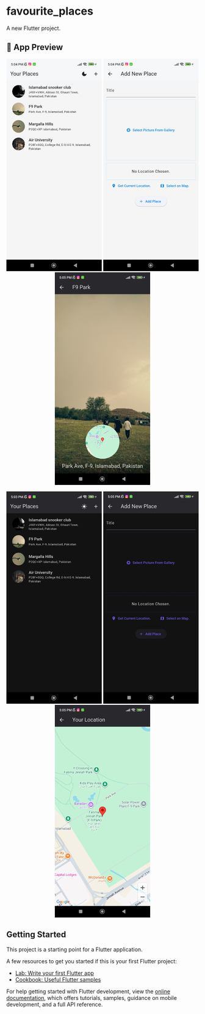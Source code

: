 # favourite_places

A new Flutter project.

## 📸 App Preview
<p align="center">
  <img src="https://github.com/abdlsmd/Flutter-Favorite-Places-App/blob/main/s1.jpg" width="250"/>
  <img src="https://github.com/abdlsmd/Flutter-Favorite-Places-App/blob/main/s3.jpg" width="250"/>
  <img src="https://github.com/abdlsmd/Flutter-Favorite-Places-App/blob/main/s5.jpg" width="250"/>
</p>

<p align="center">
  <img src="https://github.com/abdlsmd/Flutter-Favorite-Places-App/blob/main/s2.jpg" width="250"/>
  <img src="https://github.com/abdlsmd/Flutter-Favorite-Places-App/blob/main/s4.jpg" width="250"/>
  <img src="https://github.com/abdlsmd/Flutter-Favorite-Places-App/blob/main/s6.jpg" width="250"/>
</p>

## Getting Started

This project is a starting point for a Flutter application.

A few resources to get you started if this is your first Flutter project:

- [Lab: Write your first Flutter app](https://docs.flutter.dev/get-started/codelab)
- [Cookbook: Useful Flutter samples](https://docs.flutter.dev/cookbook)

For help getting started with Flutter development, view the
[online documentation](https://docs.flutter.dev/), which offers tutorials,
samples, guidance on mobile development, and a full API reference.
